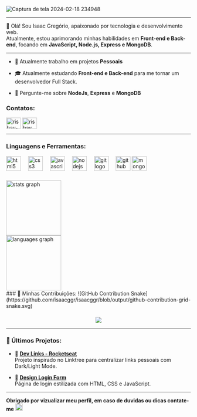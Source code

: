 ![Captura de tela 2024-02-18 234948](https://github.com/user-attachments/assets/dcbcc158-bdc7-4726-8c67-71b25e620c33)

---
🚀 Olá! Sou Isaac Gregório, apaixonado por tecnologia e desenvolvimento web.  
Atualmente, estou aprimorando minhas habilidades em **Front-end e Back-end**, focando em **JavaScript, Node.js, Express e MongoDB**.

---

- 🔭 Atualmente trabalho em projetos **Pessoais**

- 🎓 Atualmente estudando **Front-end e Back-end** para me tornar um desenvolvedor Full Stack.

- 💬 Pergunte-me sobre **NodeJs**, **Express** e **MongoDB**


<h3 align="left">Contatos:</h3>
<p align="left">
<a href="https://www.linkedin.com/in/isaac-greg%C3%B3rio-5a5571197/" target="blank"><img align="center" src="https://raw.githubusercontent.com/rahuldkjain/github-profile-readme-generator/master/src/images/icons/Social/linked-in-alt.svg" alt="rishav-chanda-b89a791b3" height="30" width="40" /></a>
<a href="https://www.instagram.com/isaac.ggr/" target="blank"><img align="center" src="https://raw.githubusercontent.com/rahuldkjain/github-profile-readme-generator/master/src/images/icons/Social/instagram.svg" alt="rishav_chanda" height="30" width="40" /></a>
</p>

-------

<h3 align="left">Linguagens e Ferramentas:</h3>

<div align="left">
  <img src="https://cdn.jsdelivr.net/gh/devicons/devicon/icons/html5/html5-original.svg" height="40" alt="html5 logo"  />
  <img width="12" />
  <img src="https://cdn.jsdelivr.net/gh/devicons/devicon/icons/css3/css3-original.svg" height="40" alt="css3 logo"  />
  <img width="12" />
  <img src="https://cdn.jsdelivr.net/gh/devicons/devicon/icons/javascript/javascript-original.svg" height="40" alt="javascript logo"  />
  <img width="12" />
  <img src="https://cdn.jsdelivr.net/gh/devicons/devicon/icons/nodejs/nodejs-original.svg" height="40" alt="nodejs logo"  />
  <img width="12" />
  <img src="https://cdn.jsdelivr.net/gh/devicons/devicon/icons/git/git-original.svg" height="40" alt="git logo"  />
  <img width="12" />
  <img src="https://cdn.jsdelivr.net/gh/devicons/devicon/icons/github/github-original.svg" height="40" alt="github logo"  />
  <img src="https://cdn.jsdelivr.net/gh/devicons/devicon/icons/mongodb/mongodb-original.svg" height="40" alt="mongodb logo"  />

</div>

###

<div align="left">
  <img src="https://github-readme-stats.vercel.app/api?username=isaacggr&hide_title=false&hide_rank=false&show_icons=true&include_all_commits=true&count_private=true&disable_animations=false&theme=dark&hide&locale=en&hide_border=false&order=1" height="150" alt="stats graph"  /><br>
  <img src="https://github-readme-stats.vercel.app/api/top-langs?username=isaacggr&locale=pt-br&hide_title=false&layout=compact&card_width=320&langs_count=5&theme=dark&hide_old_blurple&hide_border=false&order=2" height="150" alt="languages graph"  />
</div>
### 🐍 Minhas Contribuições:
![GitHub Contribution Snake](https://github.com/isaacggr/isaacggr/blob/output/github-contribution-grid-snake.svg)

###

<div align="center">
  <img src="https://visitor-badge.laobi.icu/badge?page_id=isaacggr.isaacggr&"  />
</div>

-----

### 🚀 Últimos Projetos:
- 🔗 **[Dev Links - Rocketseat](https://github.com/isaacggr/Links-Isaac)**  
  Projeto inspirado no Linktree para centralizar links pessoais com Dark/Light Mode.  
  
- 🔑 **[Design Login Form](https://github.com/isaacggr/Login-Form)**  
  Página de login estilizada com HTML, CSS e JavaScript.  


---

 **Obrigado por vizualizar meu perfil, em caso de duvidas ou dicas contate-me** <img src="https://img.shields.io/static/v1?message=LinkedIn&logo=linkedin&label=&color=0077B5&logoColor=white&labelColor=&style=for-the-badge" height="20" alt="linkedin logo"/>
